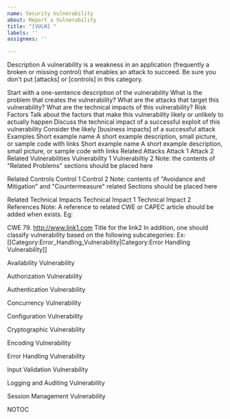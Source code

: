 ```yaml
---
name: Security Vulnerability
about: Report a Vulnerability
title: "[VULN] "
labels: ''
assignees: ''

---
```


Description
A vulnerability is a weakness in an application (frequently a broken or missing control) that enables an attack to succeed. Be sure you don't put [attacks] or [controls] in this category.

Start with a one-sentence description of the vulnerability
What is the problem that creates the vulnerability?
What are the attacks that target this vulnerability?
What are the technical impacts of this vulnerability?
Risk Factors
Talk about the factors that make this vulnerability likely or unlikely to actually happen
Discuss the technical impact of a successful exploit of this vulnerability
Consider the likely [business impacts] of a successful attack
Examples
Short example name
A short example description, small picture, or sample code with links
Short example name
A short example description, small picture, or sample code with links
Related Attacks
Attack 1
Attack 2
Related Vulnerabilities
Vulnerability 1
Vulnerabiltiy 2
Note: the contents of "Related Problems" sections should be placed here

Related Controls
Control 1
Control 2
Note: contents of "Avoidance and Mitigation" and "Countermeasure" related Sections should be placed here

Related Technical Impacts
Technical Impact 1
Technical Impact 2
References
Note: A reference to related CWE or CAPEC article should be added when exists. Eg:

CWE 79.
http://www.link1.com
Title for the link2
In addition, one should classify vulnerability based on the following subcategories: Ex:[[Category:Error_Handling_Vulnerability|Category:Error Handling Vulnerability]]

Availability Vulnerability

Authorization Vulnerability

Authentication Vulnerability

Concurrency Vulnerability

Configuration Vulnerability

Cryptographic Vulnerability

Encoding Vulnerability

Error Handling Vulnerability

Input Validation Vulnerability

Logging and Auditing Vulnerability

Session Management Vulnerability

NOTOC
